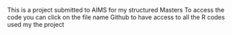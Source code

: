 This is a project submitted to AIMS for my structured Masters
To access the code you can click on the file name Github to have access to all the R codes used my the project
